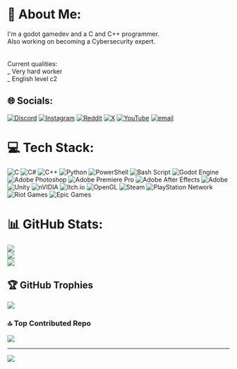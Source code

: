 # 💫 About Me:
I'm a godot gamedev and a C and C++ programmer.<br>Also working on becoming a Cybersecurity expert.<br><br><br>Current qualities:<br>_ Very hard worker<br>_ English level c2


## 🌐 Socials:
[![Discord](https://img.shields.io/badge/Discord-%237289DA.svg?logo=discord&logoColor=white)](https://discord.gg/skully_simo) [![Instagram](https://img.shields.io/badge/Instagram-%23E4405F.svg?logo=Instagram&logoColor=white)](https://instagram.com/skully_playz) [![Reddit](https://img.shields.io/badge/Reddit-%23FF4500.svg?logo=Reddit&logoColor=white)](https://reddit.com/user/skully_simo) [![X](https://img.shields.io/badge/X-black.svg?logo=X&logoColor=white)](https://x.com/@flamingskully) [![YouTube](https://img.shields.io/badge/YouTube-%23FF0000.svg?logo=YouTube&logoColor=white)](https://youtube.com/@skully_simo) [![email](https://img.shields.io/badge/Email-D14836?logo=gmail&logoColor=white)](mailto:craneflam159@gmail.com) 

# 💻 Tech Stack:
![C](https://img.shields.io/badge/c-%2300599C.svg?style=for-the-badge&logo=c&logoColor=white) ![C#](https://img.shields.io/badge/c%23-%23239120.svg?style=for-the-badge&logo=csharp&logoColor=white) ![C++](https://img.shields.io/badge/c++-%2300599C.svg?style=for-the-badge&logo=c%2B%2B&logoColor=white) ![Python](https://img.shields.io/badge/python-3670A0?style=for-the-badge&logo=python&logoColor=ffdd54) ![PowerShell](https://img.shields.io/badge/PowerShell-%235391FE.svg?style=for-the-badge&logo=powershell&logoColor=white) ![Bash Script](https://img.shields.io/badge/bash_script-%23121011.svg?style=for-the-badge&logo=gnu-bash&logoColor=white) ![Godot Engine](https://img.shields.io/badge/GODOT-%23FFFFFF.svg?style=for-the-badge&logo=godot-engine) ![Adobe Photoshop](https://img.shields.io/badge/adobe%20photoshop-%2331A8FF.svg?style=for-the-badge&logo=adobe%20photoshop&logoColor=white) ![Adobe Premiere Pro](https://img.shields.io/badge/Adobe%20Premiere%20Pro-9999FF.svg?style=for-the-badge&logo=Adobe%20Premiere%20Pro&logoColor=white) ![Adobe After Effects](https://img.shields.io/badge/Adobe%20After%20Effects-9999FF.svg?style=for-the-badge&logo=Adobe%20After%20Effects&logoColor=white) ![Adobe](https://img.shields.io/badge/adobe-%23FF0000.svg?style=for-the-badge&logo=adobe&logoColor=white) ![Unity](https://img.shields.io/badge/unity-%23000000.svg?style=for-the-badge&logo=unity&logoColor=white) ![nVIDIA](https://img.shields.io/badge/nVIDIA-%2376B900.svg?style=for-the-badge&logo=nVIDIA&logoColor=white) ![Itch.io](https://img.shields.io/badge/Itch-%23FF0B34.svg?style=for-the-badge&logo=Itch.io&logoColor=white) ![OpenGL](https://img.shields.io/badge/OpenGL-white?logo=OpenGL&style=for-the-badge) ![Steam](https://img.shields.io/badge/steam-%23000000.svg?style=for-the-badge&logo=steam&logoColor=white) ![PlayStation Network](https://img.shields.io/badge/PSN-%230070D1.svg?style=for-the-badge&logo=Playstation&logoColor=white) ![Riot Games](https://img.shields.io/badge/riotgames-D32936.svg?style=for-the-badge&logo=riotgames&logoColor=white) ![Epic Games](https://img.shields.io/badge/epicgames-%23313131.svg?style=for-the-badge&logo=epicgames&logoColor=white)
# 📊 GitHub Stats:
![](https://github-readme-stats.vercel.app/api?username=Zku11y&theme=neon&hide_border=false&include_all_commits=true&count_private=true)<br/>
![](https://github-readme-streak-stats.herokuapp.com/?user=Zku11y&theme=neon&hide_border=false)<br/>
![](https://github-readme-stats.vercel.app/api/top-langs/?username=Zku11y&theme=neon&hide_border=false&include_all_commits=true&count_private=true&layout=compact)

## 🏆 GitHub Trophies
![](https://github-profile-trophy.vercel.app/?username=Zku11y&theme=neon&no-frame=false&no-bg=false&margin-w=4)

### 🔝 Top Contributed Repo
![](https://github-contributor-stats.vercel.app/api?username=Zku11y&limit=5&theme=dark&combine_all_yearly_contributions=true)

---
[![](https://visitcount.itsvg.in/api?id=Zku11y&icon=3&color=0)](https://visitcount.itsvg.in)

<!-- Proudly created with GPRM ( https://gprm.itsvg.in ) -->
